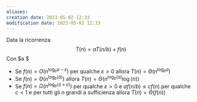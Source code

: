 ```yaml
---
aliases: 
creation date: 2023-05-02 12:33
modification date: 2023-05-02 12:33
---
```


Data la ricorrenza
$$T(n) = aT(n / b) + f(n)$$
Con $a $
- Se $f(n) = O(n^{\log_{b} a - \varepsilon})$ per qualche $\varepsilon > 0$ allora $T(n) = \Theta(n^{\log_{b}a})$
- Se $f(n)= \Theta(n^{\log_{b}(a)})$ allora $T(n) = \Theta(n^{\log_{b}(a)} \log(n))$
- Se $f(n) = \Omega(n^{\log_{b}(a + \varepsilon)})$ per qualche $\varepsilon > 0$ e $af(n / b) \leq cf(n)$ per qualche $c < 1$ e per tutti gli $n$ grandi a sufficienza allora $T(n) = \Theta(f(n))$


